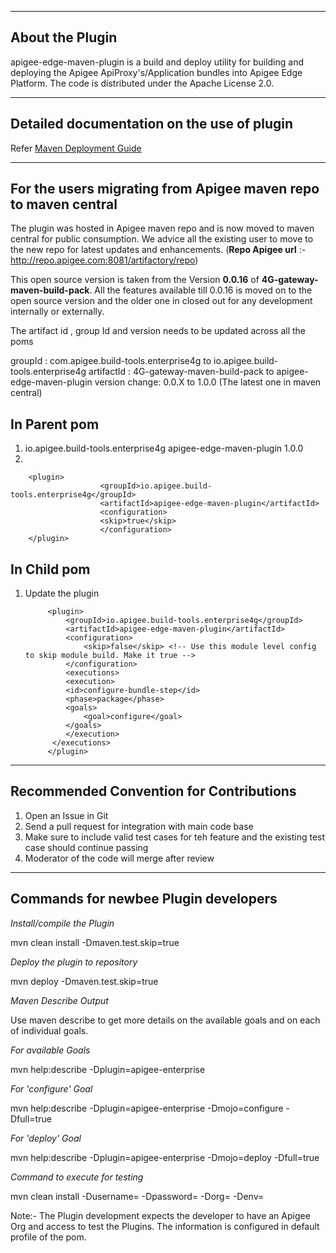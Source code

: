 ----------------
About the Plugin
----------------

apigee-edge-maven-plugin is a build and deploy utility for building and deploying the Apigee ApiProxy's/Application bundles into Apigee Edge Platform. 
The code is distributed under the Apache License 2.0.


-------------------------------------------
Detailed documentation on the use of plugin
-------------------------------------------

Refer [Maven Deployment Guide](https://github.com/apigee/apigee-deploy-maven-plugin/blob/master/BuildingAndDeployingAPIBundles.docx)


----------------------------------------------------------------
For the users migrating from  Apigee maven repo to maven central
----------------------------------------------------------------

The plugin was hosted in Apigee maven repo and is now moved to maven central for public consumption. We advice all the existing user to move to the new repo for latest updates and enhancements.
(**Repo  Apigee url** :- http://repo.apigee.com:8081/artifactory/repo)

This open source version is taken from the Version **0.0.16** of **4G-gateway-maven-build-pack**.
All the features available till 0.0.16 is moved on to the open source version and the older one in closed out for any development internally or externally.

The artifact id , group  Id and version needs to be updated across all the poms

groupId : com.apigee.build-tools.enterprise4g  to io.apigee.build-tools.enterprise4g
artifactId :  4G-gateway-maven-build-pack  to apigee-edge-maven-plugin
version  change: 0.0.X to 1.0.0  (The latest one in maven central)

In Parent pom
-------------

  1.    <pluginManagement>
			<plugins>
				<plugin>
					<groupId>io.apigee.build-tools.enterprise4g</groupId>
					<artifactId>apigee-edge-maven-plugin</artifactId>
					<version>1.0.0</version>
				</plugin>
			</plugins>
		</pluginManagement>

 2.

		<plugin>
        				<groupId>io.apigee.build-tools.enterprise4g</groupId>
        				<artifactId>apigee-edge-maven-plugin</artifactId>
        				<configuration>
        				<skip>true</skip>
        				</configuration>
        </plugin>


In Child pom
------------

1. Update the  plugin

			<plugin>
				<groupId>io.apigee.build-tools.enterprise4g</groupId>
				<artifactId>apigee-edge-maven-plugin</artifactId>
				<configuration>
					<skip>false</skip> <!-- Use this module level config to skip module build. Make it true -->
				</configuration>
				<executions>
			    <execution>
		        <id>configure-bundle-step</id>
		        <phase>package</phase>
		        <goals>
		       		<goal>configure</goal>
		        </goals>
			    </execution>
		     </executions>
			</plugin>





------------------------------------------
Recommended Convention for Contributions
------------------------------------------

1. Open an Issue in Git
2. Send a pull request for integration with main code base
3. Make sure to include valid test cases for teh feature and the existing test case should continue passing
4. Moderator of the code will merge after review

------------------------------------
Commands for newbee Plugin developers
-------------------------------------

*Install/compile the Plugin*    

mvn clean install -Dmaven.test.skip=true

*Deploy the plugin to repository* 

mvn deploy -Dmaven.test.skip=true

*Maven Describe Output* 

Use maven describe to get more details on the available goals and on each of individual goals.

*For available Goals*

mvn help:describe -Dplugin=apigee-enterprise

*For 'configure' Goal* 

mvn help:describe -Dplugin=apigee-enterprise -Dmojo=configure -Dfull=true

*For 'deploy' Goal* 

mvn help:describe -Dplugin=apigee-enterprise -Dmojo=deploy -Dfull=true

*Command to execute for testing*

mvn clean install -Dusername=<username> -Dpassword=<password> -Dorg=<org> -Denv=<env>

Note:- The Plugin development expects the developer to have an Apigee Org and access to test the Plugins.
The information is configured in default profile of the pom.


